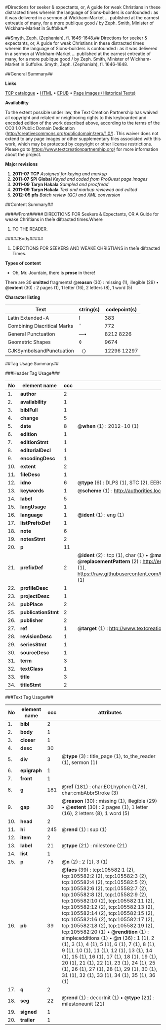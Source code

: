 #Directions for seeker & expectants, or, A guide for weak Christians in these distracted times wherein the language of Sions-builders is confounded : as it was delivered in a sermon at Wickham-Market ... published at the earnest entreatie of many, for a more publique good / by Zeph. Smith, Minister of Wickham-Market in Suffolke.#

##Smyth, Zeph. (Zephaniah), fl. 1646-1648.##
Directions for seeker & expectants, or, A guide for weak Christians in these distracted times wherein the language of Sions-builders is confounded : as it was delivered in a sermon at Wickham-Market ... published at the earnest entreatie of many, for a more publique good / by Zeph. Smith, Minister of Wickham-Market in Suffolke.
Smyth, Zeph. (Zephaniah), fl. 1646-1648.

##General Summary##

**Links**

[TCP catalogue](http://www.ota.ox.ac.uk/tcp/)  • 
[HTML](http://tei.it.ox.ac.uk/tcp/Texts-HTML/free/A60/A60679.html)  • 
[EPUB](http://tei.it.ox.ac.uk/tcp/Texts-EPUB/free/A60/A60679.epub) • 
[Page images (Historical Texts)](https://historicaltexts.jisc.ac.uk/eebo-16975852e)

**Availability**

To the extent possible under law, the Text Creation Partnership has waived all copyright and related or neighboring rights to this keyboarded and encoded edition of the work described above, according to the terms of the CC0 1.0 Public Domain Dedication (http://creativecommons.org/publicdomain/zero/1.0/). This waiver does not extend to any page images or other supplementary files associated with this work, which may be protected by copyright or other license restrictions. Please go to https://www.textcreationpartnership.org/ for more information about the project.

**Major revisions**

1. __2011-07__ __TCP__ *Assigned for keying and markup*
1. __2011-07__ __SPi Global__ *Keyed and coded from ProQuest page images*
1. __2011-09__ __Taryn Hakala__ *Sampled and proofread*
1. __2011-09__ __Taryn Hakala__ *Text and markup reviewed and edited*
1. __2012-05__ __pfs__ *Batch review (QC) and XML conversion*

##Content Summary##

#####Front#####
DIRECTIONS FOR Seekers & Expectants, OR A Guide for weake Chriſtians in theſe diſtracted times.Where
1. TO THE READER.

#####Body#####

1. DIRECTIONS FOR SEEKERS AND WEAKE CHRISTIANS in theſe diſtracted Times.

**Types of content**

  * Oh, Mr. Jourdain, there is **prose** in there!

There are 30 **omitted** fragments! 
 @__reason__ (30) : missing (1), illegible (29)  •  @__extent__ (30) : 2 pages (1), 1 letter (16), 2 letters (8), 1 word (5)

**Character listing**


|Text|string(s)|codepoint(s)|
|---|---|---|
|Latin Extended-A|ſ|383|
|Combining             Diacritical Marks|̄|772|
|General Punctuation|—•|8212 8226|
|Geometric Shapes|◊|9674|
|CJKSymbolsandPunctuation|〈〉|12296 12297|

##Tag Usage Summary##

###Header Tag Usage###

|No|element name|occ|attributes|
|---|---|---|---|
|1.|__author__|2||
|2.|__availability__|1||
|3.|__biblFull__|1||
|4.|__change__|5||
|5.|__date__|8| @__when__ (1) : 2012-10 (1)|
|6.|__edition__|1||
|7.|__editionStmt__|1||
|8.|__editorialDecl__|1||
|9.|__encodingDesc__|1||
|10.|__extent__|2||
|11.|__fileDesc__|1||
|12.|__idno__|6| @__type__ (6) : DLPS (1), STC (2), EEBO-CITATION (1), OCLC (1), VID (1)|
|13.|__keywords__|1| @__scheme__ (1) : http://authorities.loc.gov/ (1)|
|14.|__label__|5||
|15.|__langUsage__|1||
|16.|__language__|1| @__ident__ (1) : eng (1)|
|17.|__listPrefixDef__|1||
|18.|__note__|6||
|19.|__notesStmt__|2||
|20.|__p__|11||
|21.|__prefixDef__|2| @__ident__ (2) : tcp (1), char (1)  •  @__matchPattern__ (2) : ([0-9\-]+):([0-9IVX]+) (1), (.+) (1)  •  @__replacementPattern__ (2) : http://eebo.chadwyck.com/downloadtiff?vid=$1&page=$2 (1), https://raw.githubusercontent.com/textcreationpartnership/Texts/master/tcpchars.xml#$1 (1)|
|22.|__profileDesc__|1||
|23.|__projectDesc__|1||
|24.|__pubPlace__|2||
|25.|__publicationStmt__|2||
|26.|__publisher__|2||
|27.|__ref__|1| @__target__ (1) : http://www.textcreationpartnership.org/docs/. (1)|
|28.|__revisionDesc__|1||
|29.|__seriesStmt__|1||
|30.|__sourceDesc__|1||
|31.|__term__|3||
|32.|__textClass__|1||
|33.|__title__|3||
|34.|__titleStmt__|2||


###Text Tag Usage###

|No|element name|occ|attributes|
|---|---|---|---|
|1.|__bibl__|2||
|2.|__body__|1||
|3.|__closer__|1||
|4.|__desc__|30||
|5.|__div__|3| @__type__ (3) : title_page (1), to_the_reader (1), sermon (1)|
|6.|__epigraph__|1||
|7.|__front__|1||
|8.|__g__|181| @__ref__ (181) : char:EOLhyphen (178), char:cmbAbbrStroke (3)|
|9.|__gap__|30| @__reason__ (30) : missing (1), illegible (29)  •  @__extent__ (30) : 2 pages (1), 1 letter (16), 2 letters (8), 1 word (5)|
|10.|__head__|2||
|11.|__hi__|245| @__rend__ (1) : sup (1)|
|12.|__item__|2||
|13.|__label__|21| @__type__ (21) : milestone (21)|
|14.|__list__|1||
|15.|__p__|75| @__n__ (2) : 2 (1), 3 (1)|
|16.|__pb__|39| @__facs__ (39) : tcp:105582:1 (2), tcp:105582:2 (2), tcp:105582:3 (2), tcp:105582:4 (2), tcp:105582:5 (2), tcp:105582:6 (2), tcp:105582:7 (2), tcp:105582:8 (2), tcp:105582:9 (2), tcp:105582:10 (2), tcp:105582:11 (2), tcp:105582:12 (2), tcp:105582:13 (2), tcp:105582:14 (2), tcp:105582:15 (2), tcp:105582:16 (2), tcp:105582:17 (2), tcp:105582:18 (2), tcp:105582:19 (2), tcp:105582:20 (1)  •  @__rendition__ (1) : simple:additions (1)  •  @__n__ (36) : 1 (1), 2 (1), 3 (1), 4 (1), 5 (1), 6 (1), 7 (1), 8 (1), 9 (1), 10 (1), 11 (1), 12 (1), 13 (1), 14 (1), 15 (1), 16 (1), 17 (1), 18 (1), 19 (1), 20 (1), 21 (1), 22 (1), 23 (1), 24 (1), 25 (1), 26 (1), 27 (1), 28 (1), 29 (1), 30 (1), 31 (1), 32 (1), 33 (1), 34 (1), 35 (1), 36 (1)|
|17.|__q__|2||
|18.|__seg__|22| @__rend__ (1) : decorInit (1)  •  @__type__ (21) : milestoneunit (21)|
|19.|__signed__|1||
|20.|__trailer__|1||
